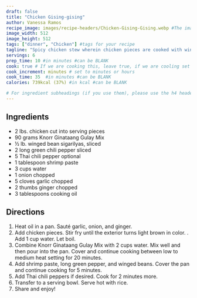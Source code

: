 ```yaml
---
draft: false
title: "Chicken Gising-gising"
author: Vanessa Ramos
recipe_image: images/recipe-headers/Chicken-Gising-Gising.webp #The image for your recipe
image_width: 512
image_height: 512
tags: ["dinner", "Chicken"] #tags for your recipe
tagline: "Spicy chicken stew wherein chicken pieces are cooked with winged beans and coconut milk"
servings: 6
prep_time: 10 #in minutes #can be BLANK
cook: true # If we are cooking this, leave true, if we are cooling set to false
cook_increment: minutes # set to minutes or hours
cook_time: 35  #in minutes #can be BLANK
calories: 739kcal (37%) #in kcal #can be BLANK

# For ingredient subheadings (if you use them), please use the h4 header.  For print view I have those elements targeted
---
```


## Ingredients

- 2 lbs. chicken cut into serving pieces
- 90 grams Knorr Ginataang Gulay Mix
- ½ lb. winged bean sigarilyas, sliced
- 2 long green chili pepper sliced
- 5 Thai chili pepper optional
- 1 tablespoon shrimp paste
- 3 cups water
- 1 onion chopped
- 5 cloves garlic chopped
- 2 thumbs ginger chopped
- 3 tablespoons cooking oil

## Directions

1. Heat oil in a pan. Sauté garlic, onion, and ginger.
2. Add chicken pieces. Stir fry until the exterior turns light brown in color.
. Add 1 cup water. Let boil.
4. Combine Knorr Ginataang Gulay Mix with 2 cups water. Mix well and then pour into the pan. Cover and continue cooking between low to medium heat setting for 20 minutes.
5. Add shrimp paste, long green pepper, and winged beans. Cover the pan and continue cooking for 5 minutes.
6. Add Thai chili peppers if desired. Cook for 2 minutes more.
7. Transfer to a serving bowl. Serve hot with rice.
8. Share and enjoy!